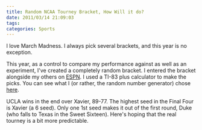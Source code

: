 ```yaml
---
title: Random NCAA Tourney Bracket, How Will it do?
date: 2011/03/14 21:09:03
tags: 
categories: Sports
---
```

I love March Madness. I always pick several brackets, and this year is no exception.

This year, as a control to compare my performance against as well as an experiment, I've created a completely random bracket. I entered the bracket alongside my others on [ESPN](http://games.espn.go.com/tcmen/en/). I used a TI-83 plus calculator to make the picks. You can see what I (or rather, the random number generator) chose [here](http://games.espn.go.com/tcmen/en/entry?entryID=2512524&print=false).

UCLA wins in the end over Xavier, 89-77. The highest seed in the Final Four is Xavier (a 6 seed). Only one 1st seed makes it out of the first round, Duke (who falls to Texas in the Sweet Sixteen). Here's hoping that the real tourney is a bit more predictable.